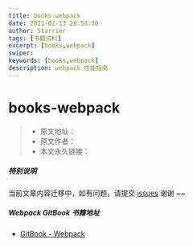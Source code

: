 ```yaml
---
title: books-webpack
date: 2021-02-13 20:53:30
author: Starrier
tags: [书籍资料]
excerpt: [books,webpack]
swiper:
keywords: [books,webpack]
description: webpack 性能指南
---
```


# books-webpack

> * 原文地址：[]()
> * 原文作者：[]()
> * 本文永久链接：[]()

##### **特别说明**

当前文章内容迁移中，如有问题，请提交 [issues](https://github.com/Starrier/starrier.github.io/issues) 谢谢 ~~

##### Webpack GitBook 书籍地址

- [GitBook - Webpack](http://webpack.wuhaolin.cn/)
